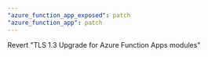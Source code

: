 ```yaml
---
"azure_function_app_exposed": patch
"azure_function_app": patch
---
```


Revert "TLS 1.3 Upgrade for Azure Function Apps modules"

